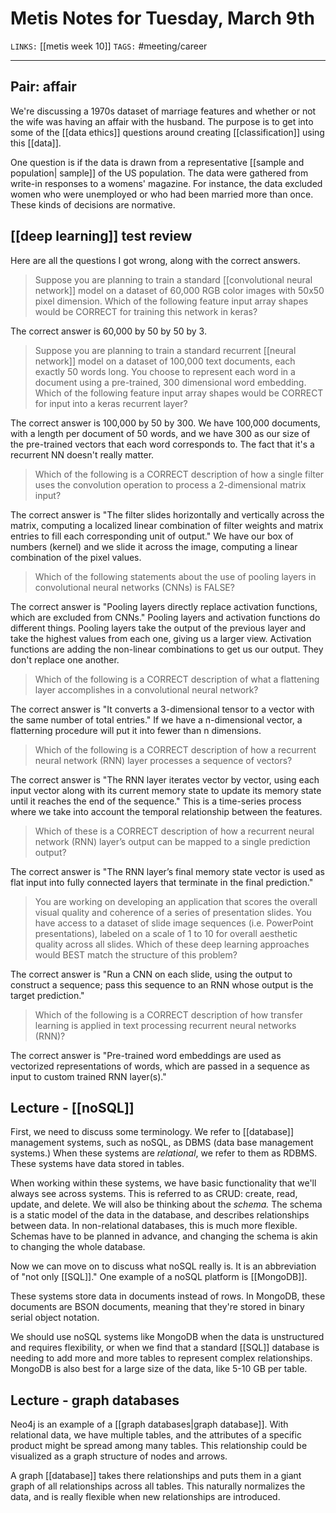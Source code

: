 # Metis Notes for Tuesday, March 9th
`LINKS:` [[metis week 10]]
`TAGS:` #meeting/career

---
## Pair: affair
We're discussing a 1970s dataset of marriage features and whether or not the wife was having an affair with the husband. The purpose is to get into some of the [[data ethics]] questions around creating [[classification]] using this [[data]]. 

One question is if the data is drawn from a representative [[sample and population| sample]] of the US population. The data were gathered from write-in responses to a womens' magazine. For instance, the data excluded women who were unemployed or who had been married more than once. These kinds of decisions are normative. 

## [[deep learning]] test review
Here are all the questions I got wrong, along with the correct answers. 

>   Suppose you are planning to train a standard [[convolutional neural network]] model on a dataset of 60,000 RGB color images with 50x50 pixel dimension. Which of the following feature input array shapes would be CORRECT for training this network in keras?

The correct answer is 60,000 by 50 by 50 by 3. 

> Suppose you are planning to train a standard recurrent [[neural network]] model on a dataset of 100,000 text documents, each exactly 50 words long. You choose to represent each word in a document using a pre-trained, 300 dimensional word embedding. Which of the following feature input array shapes would be CORRECT for input into a keras recurrent layer?

The correct answer is 100,000 by 50 by 300. We have 100,000 documents, with a length per document of 50 words, and we have 300 as our size of the pre-trained vectors that each word corresponds to. The fact that it's a recurrent NN doesn't really matter. 

> Which of the following is a CORRECT description of how a single filter uses the convolution operation to process a 2-dimensional matrix input?

The correct answer is "The filter slides horizontally and vertically across the matrix, computing a localized linear combination of filter weights and matrix entries to fill each corresponding unit of output." We have our box of numbers (kernel) and we slide it across the image, computing a linear combination of the pixel values. 

> Which of the following statements about the use of pooling layers in convolutional neural networks (CNNs) is FALSE?

The correct answer is "Pooling layers directly replace activation functions, which are excluded from CNNs." Pooling layers and activation functions do different things. Pooling layers take the output of the previous layer and take the highest values from each one, giving us a larger view. Activation functions are adding the non-linear combinations to get us our output. They don't replace one another. 

> Which of the following is a CORRECT description of what a flattening layer accomplishes in a convolutional neural network?

The correct answer is "It converts a 3-dimensional tensor to a vector with the same number of total entries." If we have a n-dimensional vector, a flatterning procedure will put it into fewer than n dimensions. 

> Which of the following is a CORRECT description of how a recurrent neural network (RNN) layer processes a sequence of vectors?

The correct answer is "The RNN layer iterates vector by vector, using each input vector along with its current memory state to update its memory state until it reaches the end of the sequence." This is a time-series process where we take into account the temporal relationship between the features.

> Which of these is a CORRECT description of how a recurrent neural network (RNN) layer’s output can be mapped to a single prediction output?

The correct answer is "The RNN layer’s final memory state vector is used as flat input into fully connected layers that terminate in the final prediction." 

> You are working on developing an application that scores the overall visual quality and coherence of a series of presentation slides. You have access to a dataset of slide image sequences (i.e. PowerPoint presentations), labeled on a scale of 1 to 10 for overall aesthetic quality across all slides. Which of these deep learning approaches would BEST match the structure of this problem?

The correct answer is "Run a CNN on each slide, using the output to construct a sequence; pass this sequence to an RNN whose output is the target prediction."

> Which of the following is a CORRECT description of how transfer learning is applied in text processing recurrent neural networks (RNN)?

The correct answer is "Pre-trained word embeddings are used as vectorized representations of words, which are passed in a sequence as input to custom trained RNN layer(s)."

## Lecture - [[noSQL]]
First, we need to discuss some terminology. We refer to [[database]] management systems, such as noSQL, as DBMS (data base management systems.) When these systems are *relational*, we refer to them as RDBMS. These systems have data stored in tables. 

When working within these systems, we have basic functionality that we'll always see across systems. This is referred to as CRUD: create, read, update, and delete. We will also be thinking about the *schema.* The schema is a static model of the data in the database, and describes relationships between data. In non-relational databases, this is much more flexible. Schemas have to be planned in advance, and changing the schema is akin to changing the whole database.

Now we can move on to discuss what noSQL really is. It is an abbreviation of "not only [[SQL]]." One example of a noSQL platform is [[MongoDB]]. 

These systems store data in documents instead of rows. In MongoDB, these documents are BSON documents, meaning that they're stored in binary serial object notation.

We should use noSQL systems like MongoDB when the data is unstructured and requires flexibility, or when we find that a standard [[SQL]] database is needing to add more and more tables to represent complex relationships. MongoDB is also best for a large size of the data, like 5-10 GB per table. 

## Lecture - graph databases
Neo4j is an example of a [[graph databases|graph database]]. With relational data, we have multiple tables, and the attributes of a specific product might be spread among many tables. This relationship could be visualized as a graph structure of nodes and arrows. 

A graph [[database]] takes there relationships and puts them in a giant graph of all relationships across all tables. This naturally normalizes the data, and is really flexible when new relationships are introduced.